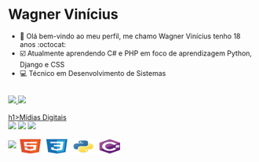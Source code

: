    <h1>Wagner Vinícius</h1>

- 👋 Olá bem-vindo ao meu perfil, me chamo Wagner Vinícius tenho 18 anos :octocat:
- :ballot_box_with_check: Atualmente aprendendo C# e PHP em foco de aprendizagem Python, Django e CSS
- :computer: Técnico em Desenvolvimento de Sistemas

<br/>
<div>
  <a href="https://github.com/WagnerVCF">
  <img height="180em" src="https://github-readme-stats.vercel.app/api?username=WagnerVCF&show_icons=true&theme=dark&include_all_commits=true&count_private=true"/>
  <img height="180em" src="https://github-readme-stats.vercel.app/api/top-langs/?username=WagnerVCF&layout=compact&langs_count=7&theme=dark"/>
</div>    
<br>   
   h1>Mídias Digitais</h1>
   <div> 
  <a href="https://www.instagram.com/wagnerviniciuss_/" target="_blank"><img src="https://img.shields.io/badge/-Instagram-%23E4405F?style=for-the-badge&logo=instagram&logoColor=white" target="_blank"></a>
   <a href="https://www.linkedin.com/in/wagner-vinicius-54a169218/" target="_blank"><img src="https://img.shields.io/badge/-LinkedIn-%230077B5?style=for-the-badge&logo=linkedin&logoColor=white" target="_blank"></a>
      <a href = "mailto:contato@wagnerviniciusoficial@gmail.com"><img src="https://img.shields.io/badge/Gmail-D14836?style=for-the-badge&logo=gmail&logoColor=white" target="_blank"></a>
<br>
</div>
<div style="display: inline_block"><br>
  <img height="180em" src="https://cdn.discordapp.com/attachments/819722508294815785/881340312226775070/hacker-operando-uma-ilustracao-do-icone-dos-desenhos-animados-laptop-conceito-de-icone-de-tecnologia.jpg"/>
  <img align="center" alt="Wagner-HTML" height="30" width="50" src="https://raw.githubusercontent.com/devicons/devicon/master/icons/html5/html5-original.svg">
  <img align="center" alt="Wagner-CSS" height="30" width="50" src="https://raw.githubusercontent.com/devicons/devicon/master/icons/css3/css3-original.svg">
  <img align="center" alt="Wagner-Python" height="30" width="50" src="https://raw.githubusercontent.com/devicons/devicon/master/icons/python/python-original.svg">
  <img align="center" alt="Wagner-Csharp" height="30" width="50" src="https://raw.githubusercontent.com/devicons/devicon/master/icons/csharp/csharp-original.svg"> 
</div>
